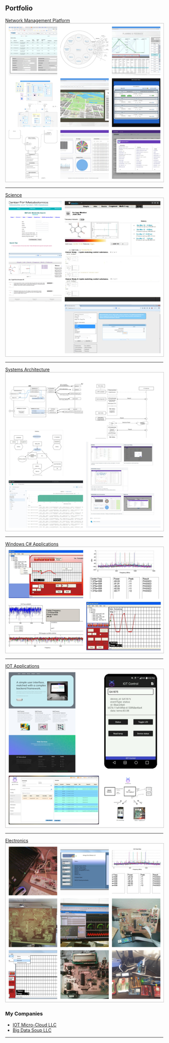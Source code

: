 ## Portfolio

[Network Management Platform](/network)
<img class="feature" src="images/network.jpg?raw=true"/>

---

[Science](/science)
<img  class="feature" src="images/science.jpg?raw=true"/>

---

[Systems Architecture](/architecture)
<img class="feature" src="images/architecture.jpg?raw=true"/>

---
 
[Windows C# Applications](/windows)
<img class="feature" src="images/windows.jpg?raw=true"/>

---

[IOT Applications](/iotmicrocloud)
<img class="feature" src="images/iotmicrocloud.jpg?raw=true"/>
 
---

[Electronics](/electronics)
<img class="feature" src="images/electronics.jpg?raw=true"/>



### My Companies

- [IOT Micro-Cloud LLC](http://iotmicrocloud.com/)
- [Big Data Soup LLC](http://bigdatasoup.com/)
---
 

 <style>
.feature{
    border: 1px solid silver !important;
}

</style>